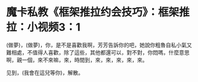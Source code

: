 # 魔卡私教《框架推拉约会技巧》：框架推拉：小视频3：1

(做夢)，(做夢)，你，是不是喜歡我啊，芳芳告訴你的吧，她說你粗魯自私小氣又難相處，不值得人喜歡，除了這些，其他都還可以，對不對，你悶嗎，什麼意思啊，親一個，來不來嘛，來，時間到，來，來，來，來，來。

见到，(我會在這兒等你)，解散。